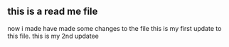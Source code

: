 ## this is a read  me file
now i made have made some changes to the file this is my first update to this file.
this is my 2nd updatee
